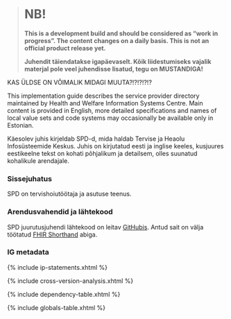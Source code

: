 ># NB! 
>
>**This is a development build and should be considered as “work in progress”. The content changes on a daily basis. This is not an official product release yet.**
>
>**Juhendit täiendatakse igapäevaselt. Kõik liidestumiseks vajalik materjal pole veel juhendisse lisatud, tegu on MUSTANDIGA!**
>

KAS ÜLDSE ON VÕIMALIK MIDAGI MUUTA?!?!?!?!?

This implementation guide describes the service provider directory maintained by Health and Welfare Information Systems Centre. Main content is provided in English, more detailed specifications and names of local value sets and code systems may occasionally be available only in Estonian.

Käesolev juhis kirjeldab SPD-d, mida haldab Tervise ja Heaolu Infosüsteemide Keskus. Juhis on kirjutatud eesti ja inglise keeles, kusjuures eestikeelne tekst on kohati põhjalikum ja detailsem, olles suunatud kohalikule arendajale.


### Sissejuhatus

SPD on tervishoiutöötaja ja asutuse teenus. 


### Arendusvahendid ja lähtekood

SPD juurutusjuhendi lähtekood on leitav [GitHubis](https://github.com/TEHIK-EE/ig-ee-spd).
Antud sait on välja töötatud [FHIR Shorthand](https://build.fhir.org/ig/HL7/fhir-shorthand) abiga.

### IG metadata

{% include ip-statements.xhtml %}

{% include cross-version-analysis.xhtml %}

{% include dependency-table.xhtml %}

{% include globals-table.xhtml %}